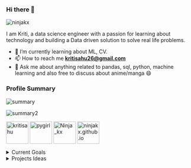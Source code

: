 ### Hi there 👋 
<p align="left"> <img src="https://komarev.com/ghpvc/?username=ninjakx" alt="ninjakx" /> </p>

I am Kriti, a data science engineer with a passion for learning about technology and building a Data driven solution to solve real life problems. 

- 🌱 I’m currently learning about ML, CV.
- 📫 How to reach me **kritisahu26@gmail.com**
- 💬 Ask me about anything related to pandas, sql, python, machine learning and also free to discuss about anime/manga 😄




### Profile Summary

![summary](https://github-readme-stats.vercel.app/api?username=ninjakx&show_icons=true&theme=radical)

![summary2](https://github-profile-trophy.vercel.app/?username=ninjakx&theme=onedark)

<p align="left"> 
<a href="https://linkedin.com/in/kritisahu" target="blank"><img align="center" src="https://www.vectorlogo.zone/logos/linkedin/linkedin-tile.svg" alt="kritisahu" height="60" width="60" /></a>
<a href="https://stackoverflow.com/users/6660373/pygirl" target="blank"><img align="center" src="https://upload.wikimedia.org/wikipedia/commons/thumb/e/ef/Stack_Overflow_icon.svg/768px-Stack_Overflow_icon.svg.png" alt="pygirl" height="60" width="60" /></a>
<a href="https://www.hackerrank.com/Ninja_kx" target="blank"><img align="center" src="https://cdn.worldvectorlogo.com/logos/hackerrank.svg" alt="Ninja_kx" height="60" width="60" /></a>
<a href="https://ninjakx.github.io/" target="blank"><img align="center" src="https://upload.wikimedia.org/wikipedia/commons/thumb/3/31/Blogger.svg/1200px-Blogger.svg.png" alt="ninjakx.github.io" height="60" width="60" /></a>
</p>
     

<details>
<summary>Current Goals</summary>
    <li> Learn Pandas <img src="https://progress-bar.dev/75"> </li>
    <li> Learn OOPS in C++ <img src="https://progress-bar.dev/60"> </li>
    <li> Be good at Data Structure and Algorithm <img src="https://progress-bar.dev/40"> </li>
    <li> Fundamental of Computer vision(detection, segmentation and optimization technique) + Understanding of few of the reasearch papers in depth <img src="https://progress-bar.dev/60"> </li>
    <li> Learn Statistcs(Intermediate) and work on some of its practical use cases <img src="https://progress-bar.dev/30"> </li>
    <li> Be good at ML, Feature Engineering and modelling. <img src="https://progress-bar.dev/55"> </li>
    <li> Learn Pyspark <img src="https://progress-bar.dev/0"> </li>
    <li> Open Source Contribution <img src="https://progress-bar.dev/20"> </li>
    <li> Learn about Memory Optimization and OS System <img src="https://progress-bar.dev/10"> </li>
    <li> Learn about Model Deployment using AWS <img src="https://progress-bar.dev/30"> </li>
</details>

<details>
<summary>Projects Ideas</summary>
These are some of the projects I am interested in/working at:

- Character Person Tagging System for movies:
I have hard time in keeping the names in my mind. I want to automate this process by allowing it to scrap all the images of the characters from the google image api and then train a face detection model on those data. On video stream It will show me the name on the screen after detecting the characters.

- Creating notes from Handstyle teaching on black/white screen.

- Using AI to reduce the gap between parents and their kids.
</details>


